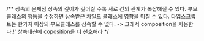 /**
상속의 문제점
상속의 깊이가 깊어질 수록 서로 간의 관계가 복잡해질 수 있다.
부모클래스의 행동을 수정하면 상속받은 차일드 클래스에 영향을 미칠 수 있다.
타입스크립트는 한가지 이상의 부모클래스를 상속할 수 없다. -> 그래서 composition을 사용한다.!'
상속대신에 coposition을 더 선호해라
*/
